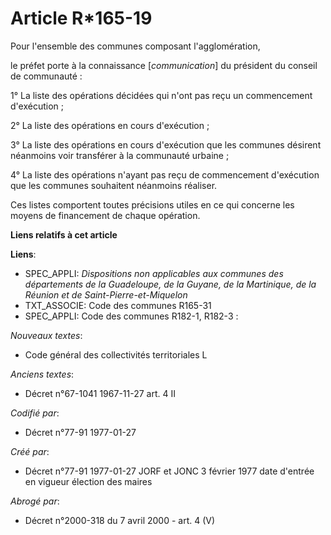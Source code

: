 # Article R*165-19

Pour l'ensemble des communes composant l'agglomération,

le préfet porte à la connaissance [*communication*] du président du conseil de communauté : 

1° La liste des opérations décidées qui n'ont pas reçu un commencement d'exécution ; 

2° La liste des opérations en cours d'exécution ; 

3° La liste des opérations en cours d'exécution que les communes désirent néanmoins voir transférer à la communauté
urbaine ; 

4° La liste des opérations n'ayant pas reçu de commencement d'exécution que les communes souhaitent néanmoins réaliser. 

Ces listes comportent toutes précisions utiles en ce qui concerne les moyens de financement de chaque opération.

**Liens relatifs à cet article**

**Liens**:

  - SPEC_APPLI: *Dispositions non applicables aux communes des départements de la Guadeloupe, de la Guyane, de la Martinique, de la Réunion et de Saint-Pierre-et-Miquelon*
  - TXT_ASSOCIE: Code des communes R165-31
  - SPEC_APPLI: Code des communes R182-1, R182-3 :

_Nouveaux textes_:

  - Code général des collectivités territoriales L

_Anciens textes_:

  - Décret n°67-1041 1967-11-27 art. 4 II

_Codifié par_:

  - Décret n°77-91 1977-01-27

_Créé par_:

  - Décret n°77-91 1977-01-27 JORF et JONC 3 février 1977 date d'entrée en vigueur élection des maires

_Abrogé par_:

  - Décret n°2000-318 du 7 avril 2000 - art. 4 (V)
